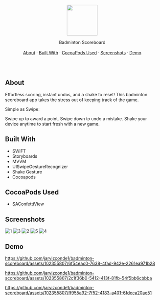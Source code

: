 

<p align="center">
  <p align="center">
    <img src="https://github.com/jarvizconde1/badminton-scoreboard/assets/102355807/1812a615-2ac4-43d9-9320-83be83fbbfc8" width="100" height="100">


  </p>
  <p align="center">
   Badminton Scoreboard
    <br />
    <br />
    <a href="#about">About</a>
    ·
    <a href="#built-with">Built With</a>
    ·
    <a href="#cocoapods-used">CocoaPods Used</a>
    ·
    <a href="#screenshots">Screenshots</a>
    ·
    <a href="#demo">Demo</a>
  </p>
</p>

<br />
<br />



## About

Effortless scoring, instant undos, and a shake to reset! This badminton scoreboard app takes the stress out of keeping track of the game.

Simple as Swipe:

Swipe up to award a point.
Swipe down to undo a mistake.
Shake your device anytime to start fresh with a new game.

## Built With
* SWIFT
* Storyboards
* MVVM
* UISwipeGestureRecognizer
* Shake Gesture
* Cocoapods


## CocoaPods Used
* [SAConfettiView][1]

[1]: [https://cocoapods.org/pods/GooglePlaces](https://cocoapods.org/pods/SAConfettiView)




## Screenshots
![1](https://github.com/jarvizconde1/badminton-scoreboard/assets/102355807/e3db68d3-d096-4cfe-b214-73bbd9b0a3f0)
![3](https://github.com/jarvizconde1/badminton-scoreboard/assets/102355807/7463c976-20ca-4fc7-afb8-8d72b10e4bbf)
![2](https://github.com/jarvizconde1/badminton-scoreboard/assets/102355807/9e9434d3-6fc8-4d43-9e26-7bfceb5d8136)
![5](https://github.com/jarvizconde1/badminton-scoreboard/assets/102355807/2892ab43-338c-4ecf-9352-6f16e4c839c2)
![4](https://github.com/jarvizconde1/badminton-scoreboard/assets/102355807/172cfc81-144f-43db-b5ff-fe36bc93e9a1)





## Demo



https://github.com/jarvizconde1/badminton-scoreboard/assets/102355807/6f54eac0-7638-4fad-942e-2261ea971b28

https://github.com/jarvizconde1/badminton-scoreboard/assets/102355807/2c1f36b0-5412-413f-81fb-54f5bb6cbbba


https://github.com/jarvizconde1/badminton-scoreboard/assets/102355807/ff955a92-7f52-4183-a401-6fdeca20ae51


